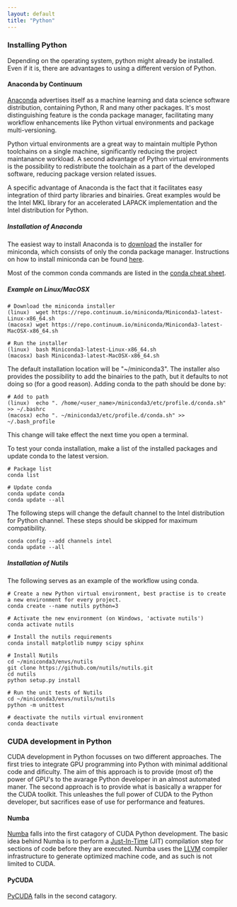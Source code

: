 ```yaml
---
layout: default
title: "Python"
--- 
```


### Installing Python

Depending on the operating system, python might already be installed. Even if it is, there are advantages to using a different version of Python.

#### Anaconda by Continuum

[Anaconda](https://www.anaconda.com/) advertises itself as a machine learning and data science software distribution, containing Python, R and many other packages. It's most distinguishing feature is the conda package manager, facilitating many workflow enhancements like Python virtual environments and package multi-versioning.

Python virtual environments are a great way to maintain multiple Python toolchains on a single machine, significantly reducing the project maintanance workload. A second advantage of Python virtual environments is the possibility to redistribute the toolchain as a part of the developed software, reducing package version related issues.

A specific advantage of Anaconda is the fact that it facilitates easy integration of third party libraries and binairies. Great examples would be the Intel MKL library for an accelerated LAPACK implementation and the Intel distribution for Python.

##### Installation of Anaconda

The easiest way to install Anaconda is to [download](https://conda.io/miniconda.html) the installer for miniconda, which consists of only the conda package manager. Instructions on how to install miniconda can be found [here](https://conda.io/docs/user-guide/install/index.html).

Most of the common conda commands are listed in the [conda cheat sheet](https://conda.io/docs/_downloads/conda-cheatsheet.pdf).

##### Example on Linux/MacOSX

    # Download the miniconda installer 
    (linux)  wget https://repo.continuum.io/miniconda/Miniconda3-latest-Linux-x86_64.sh
    (macosx) wget https://repo.continuum.io/miniconda/Miniconda3-latest-MacOSX-x86_64.sh

    # Run the installer
    (linux)  bash Miniconda3-latest-Linux-x86_64.sh
    (macosx) bash Miniconda3-latest-MacOSX-x86_64.sh

The default installation location will be "~/miniconda3". The installer also provides the possibility to add the binairies to the path, but it defaults to not doing so (for a good reason). Adding conda to the path should be done by:

    # Add to path
    (linux)  echo ". /home/<user_name>/miniconda3/etc/profile.d/conda.sh" >> ~/.bashrc
    (macosx) echo ". ~/miniconda3/etc/profile.d/conda.sh" >> ~/.bash_profile

This change will take effect the next time you open a terminal.

To test your conda installation, make a list of the installed packages and update conda to the latest version.

    # Package list
    conda list

    # Update conda
    conda update conda
    conda update --all

The following steps will change the default channel to the Intel distribution for Python channel. These steps should be skipped for maximum compatibility.

    conda config --add channels intel
    conda update --all


##### Installation of Nutils

The following serves as an example of the workflow using conda.

    # Create a new Python virtual environment, best practise is to create a new environment for every project.
    conda create --name nutils python=3

    # Activate the new environment (on Windows, 'activate nutils')
    conda activate nutils

    # Install the nutils requirements
    conda install matplotlib numpy scipy sphinx

    # Install Nutils
    cd ~/miniconda3/envs/nutils
    git clone https://github.com/nutils/nutils.git
    cd nutils
    python setup.py install

    # Run the unit tests of Nutils
    cd ~/miniconda3/envs/nutils/nutils
    python -m unittest

    # deactivate the nutils virtual environment
    conda deactivate

### CUDA development in Python

CUDA development in Python focusses on two different approaches. The first tries to integrate GPU programming into Python with minimal additional code and dificulty. The aim of this approach is to provide (most of) the power of GPU's to the avarage Python developer in an almost automated maner.
The second approach is to provide what is basically a wrapper for the CUDA toolkit. This unleashes the full power of CUDA to the Python developer, but sacrifices ease of use for performance and features.

#### Numba

[Numba](https://numba.pydata.org/) falls into the first catagory of CUDA Python development. The basic idea behind Numba is to perform a [Just-In-Time](https://en.wikipedia.org/wiki/Just-in-time_compilation) (JIT) compilation step for sections of code before they are executed. Numba uses the [LLVM](https://llvm.org/) compiler infrastructure to generate optimized machine code, and as such is not limited to CUDA.

#### PyCUDA

[PyCUDA](https://mathema.tician.de/software/pycuda/) falls in the second catagory.